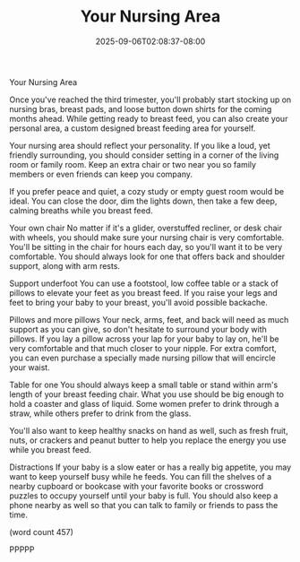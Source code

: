 ﻿---
title: "Your Nursing Area"
date: 2025-09-06T02:08:37-08:00
description: "Breast Feeding Tips for Web Success"
featured_image: "/images/Breast Feeding.jpg"
tags: ["Breast Feeding"]
---

Your Nursing Area

Once you've reached the third trimester, you'll
probably start stocking up on nursing bras, breast
pads, and loose button down shirts for the coming
months ahead.  While getting ready to breast feed,
you can also create your personal area, a custom
designed breast feeding area for yourself.

Your nursing area should reflect your personality.
If you like a loud, yet friendly surrounding, you
should consider setting in a corner of the living
room or family room.  Keep an extra chair or two
near you so family members or even friends can keep
you company.

If you prefer peace and quiet, a cozy study or 
empty guest room would be ideal.  You can close
the door, dim the lights down, then take a few
deep, calming breaths while you breast feed.

Your own chair
No matter if it's a glider, overstuffed recliner,
or desk chair with wheels, you should make sure
your nursing chair is very comfortable.  You'll
be sitting in the chair for hours each day, so
you'll want it to be very comfortable.  You should
always look for one that offers back and shoulder
support, along with arm rests.

Support underfoot
You can use a footstool, low coffee table or a
stack of pillows to elevate your feet as you breast
feed.  If you raise your legs and feet to bring
your baby to your breast, you'll avoid possible
backache.

Pillows and more pillows
Your neck, arms, feet, and back will need as 
much support as you can give, so don't hesitate
to surround your body with pillows.  If you lay
a pillow across your lap for your baby to lay on,
he'll be very comfortable and that much closer to
your nipple.  For extra comfort, you can even 
purchase a specially made nursing pillow that 
will encircle your waist.

Table for one
You should always keep a small table or stand
within arm's length of your breast feeding chair.
What you use should be big enough to hold a
coaster and glass of liquid.  Some women prefer
to drink through a straw, while others prefer to
drink from the glass.  

You'll also want to keep healthy snacks on hand
as well, such as fresh fruit, nuts, or crackers
and peanut butter to help you replace the 
energy you use while you breast feed.

Distractions
If your baby is a slow eater or has a really big
appetite, you may want to keep yourself busy 
while he feeds.  You can fill the shelves of a 
nearby cupboard or bookcase with your favorite
books or crossword puzzles to occupy yourself
until your baby is full.  You should also keep
a phone nearby as well so that you can talk to
family or friends to pass the time.

(word count 457)

PPPPP

